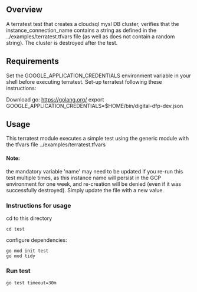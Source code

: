 <!-- BEGIN_TF_DOCS -->

## Overview
A terratest test that creates a cloudsql mysl DB cluster, verifies that the instance_connection_name contains a string as defined in the 
../examples/terratest.tfvars file (as well as does not contain a random string).
The cluster is destroyed after the test.

## Requirements

Set the GOOGLE_APPLICATION_CREDENTIALS environment variable in your shell before executing terratest.
Set-up terratest following these instructions:

Download go: https://golang.org/
export GOOGLE_APPLICATION_CREDENTIALS=$HOME/bin/digital-dfp-dev.json 

## Usage
This terratest module executes a simple test using the generic module with the tfvars file ../examples/terratest.tfvars
#### Note: 
the mandatory variable 'name' may need to be updated if you re-run this test multiple times, as this instance name will persist in the GCP environment for one week, and re-creation will be denied (even if it was successfully destroyed).
Simply update the file with a new value.

### Instructions for usage

cd to this directory
```
cd test
```
configure dependencies:
```
go mod init test
go mod tidy
```

### Run test
```
go test timeout=30m
```


<!-- END_TF_DOCS -->


